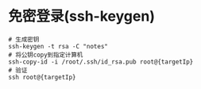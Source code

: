 # 免密登录(ssh-keygen)
```shell
# 生成密钥
ssh-keygen -t rsa -C "notes"
# 将公钥copy到指定计算机
ssh-copy-id -i /root/.ssh/id_rsa.pub root@{targetIp}
# 验证
ssh root@{targetIp}
```
